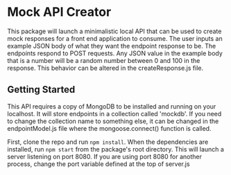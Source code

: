 # Mock API Creator
This package will launch a minimalistic local API that can be used to create mock responses for a front end application to consume. The user inputs an example JSON body of what they want the endpoint response to be. The endpoints respond to POST requests. Any JSON value in the example body that is a number will be a random number between 0 and 100 in the response. This behavior can be altered in the createResponse.js file.

## Getting Started
This API requires a copy of MongoDB to be installed and running on your localhost. It will store endpoints in a collection called 'mockdb'. If you need to change the collection name to something else, it can be changed in the endpointModel.js file where the mongoose.connect() function is called.

First, clone the repo and run `npm install`. When the dependencies are installed, run `npm start` from the package's root directory. This will launch a server listening on port 8080. If you are using port 8080 for another process, change the port variable defined at the top of server.js
